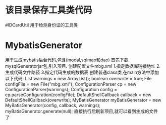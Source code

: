 # 该目录保存工具类代码

#IDCardUtil
用于检测身份证的工具类

# MybatisGenerator
用于生成mybatis后台代码,包含(modal,sqlmap和dao)
首先下载mysqlGeneratorjar包,引入项目.
创建配置文件mbg.xml
1.指定数据库链接地址
2.生成代码文件路径
3.指定代码生成的数据表
创建普通class类,在main方法中添加以下代码:
List<String> warnings = new ArrayList<String>();
boolean overwrite = true;
File configFile = new File("mbg.xml");
ConfigurationParser cp = new ConfigurationParser(warnings);
Configuration config = cp.parseConfiguration(configFile);
DefaultShellCallback callback = new DefaultShellCallback(overwrite);
MyBatisGenerator myBatisGenerator = new MyBatisGenerator(config, callback, warnings);
myBatisGenerator.generate(null);
直接执行后刷新项目,就可以看到生成的文件了